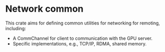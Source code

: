 # Network common

This crate aims for defining common utilities for networking for remoting, including: 
- A CommChannel for client to communication with the GPU server. 
- Specific implementations, e.g., TCP/IP, RDMA, shared memory.